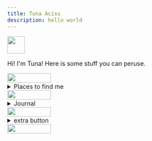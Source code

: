 ```yaml
---
title: Tuna Acisu
description: hello world 
---
```


<img src="https://cdn.bsky.app/img/avatar/plain/did:plc:ltr4egaazslutiwmvwunzkpy/bafkreigkjz4j2nmll4jmbp7okkgm3f5fxsuoa772ci6ydnxya2z3znlyfi@jpeg" width="40" height="40"> 


Hi! I'm Tuna! Here is some stuff you can peruse.



 <img src="https://64.media.tumblr.com/8354ecbadc5d0114d6789ce6f7d3c4ed/2feb9dc48456c15e-fd/s500x750/e4b3c7f191ceb9911ae89c4980e378ce4c981516.png" width="100" height="22"> 
<details>
<summary>Places to find me</summary>
<ul>
<li><a href=https://bsky.app/profile/antea04.bsky.social> bluesky </a> </li>
<li><a href=https://ourworldindata.org/team/tuna-acisu> our world in data </a> </li>
<li> <a href=https://www.linkedin.com/in/tuna-acisu-a00328140> linkedin </a> </li>
<li> <a href=mailto:tunaacisu@gmail.com> email </a> </li>
</ul>
</details>

 <img src="https://64.media.tumblr.com/8354ecbadc5d0114d6789ce6f7d3c4ed/2feb9dc48456c15e-fd/s500x750/e4b3c7f191ceb9911ae89c4980e378ce4c981516.png" width="100" height="22"> 

<details>
<summary>Journal</summary>
<i> 23 Oct 2025 - 17:19 </i> | First draft of this website up!
</details>

 <img src="https://64.media.tumblr.com/8354ecbadc5d0114d6789ce6f7d3c4ed/2feb9dc48456c15e-fd/s500x750/e4b3c7f191ceb9911ae89c4980e378ce4c981516.png" width="100" height="22"> 

<details>
<summary>extra button</summary>
a little treat for the people who love pressing buttons
</details>
 <img src="https://64.media.tumblr.com/8354ecbadc5d0114d6789ce6f7d3c4ed/2feb9dc48456c15e-fd/s500x750/e4b3c7f191ceb9911ae89c4980e378ce4c981516.png" width="100" height="22"> 


